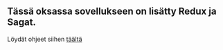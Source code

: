 ## Tässä oksassa sovellukseen on lisätty Redux ja Sagat. 
Löydät ohjeet siihen [täältä](https://medium.com/rnd-works/react-native-sovellus-redux-sagoilla-94e31cb76c15)

